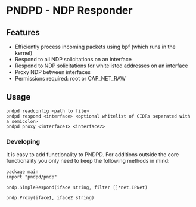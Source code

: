 # PNDPD - NDP Responder
## Features
- Efficiently process incoming packets using bpf (which runs in the kernel)
- Respond to all NDP solicitations on an interface
- Respond to NDP solicitations for whitelisted addresses on an interface
- Proxy NDP between interfaces
- Permissions required: root or CAP_NET_RAW

## Usage
```` 
pndpd readconfig <path to file>
pndpd respond <interface> <optional whitelist of CIDRs separated with a semicolon>
pndpd proxy <interface1> <interface2>
````

### Developing
It is easy to add functionality to PNDPD. For additions outside the core functionality you only need to keep the following methods in mind:
```` 
package main
import "pndpd/pndp"

pndp.SimpleRespond(iface string, filter []*net.IPNet)

pndp.Proxy(iface1, iface2 string)
```` 